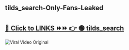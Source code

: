 
 ## tilds_search-Only-Fans-Leaked

# <h2><a href="https://clipsfans.com/tilds_search&ref=git">🔗 Click to LINKS ⏩⏩ 👉 🟢 tilds_search </a></h2>

<a href="https://clipsfans.com/tilds_search&ref=git" rel="nofollow" data-target="animated-image.originalLink"><img src="https://i.ibb.co.com/xMMVF88/686577567.gif" alt="Viral Video Original" style="max-width: 100%; display: inline-block;" data-target="animated-image.originalImage"></a>
